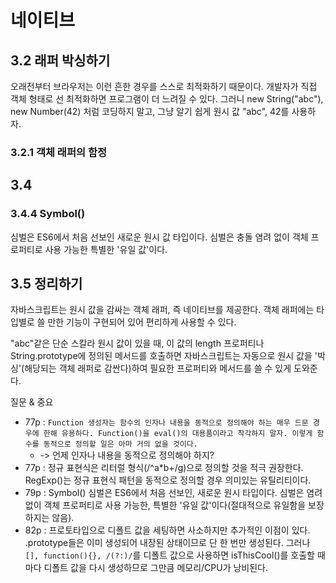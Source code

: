 # 네이티브


## 3.2 래퍼 박싱하기

오래전부터 브라우저는 이런 흔한 경우를 스스로 최적화하기 때문이다. 개발자가 직접 객체 형태로 선 최적화하면 프로그램이 더 느려질 수 있다. 그러니 new String("abc"), new Number(42) 처럼 코딩하지 말고, 그냥 알기 쉽게 원시 값 "abc", 42를 사용하자.

### 3.2.1 객체 래퍼의 함정

## 3.4

### 3.4.4 Symbol()

심벌은 ES6에서 처음 선보인 새로운 원시 값 타입이다. 심벌은 충돌 염려 없이 객체 프로퍼티로 사용 가능한 특별한 '유일 값'이다.

## 3.5 정리하기
자바스크립트는 원시 값을 감싸는 객체 래퍼, 즉 네이티브를 제공한다. 객체 래퍼에는 타입별로 쓸 만한 기능이 구현되어 있어 편리하게 사용할 수 있다.

"abc"같은 단순 스칼라 원시 값이 있을 때, 이 값의 length 프로퍼티나 String.prototype에 정의된 메서드를 호출하면 자바스크립트는 자동으로 원시 값을 '박싱'(해당되는 객체 래퍼로 감싼다)하여 필요한 프로퍼티와 메서드를 쓸 수 있게 도와준다.


질문 & 중요
* 77p : ``Function 생성자는 함수의 인자나 내용을 동적으로 정의해야 하는 매우 드문 경우에 한해 유용하다. Function()을 eval()의 대용품이라고 착각하지 말자. 이렇게 함수를 동적으로 정의할 일은 아마 거의 없을 것이다.``
  * -> 언제 인자나 내용을 동적으로 정의해야 하지?
* 77p : 정규 표현식은 리터럴 형식(/^a*b+/g)으로 정의할 것을 적극 권장한다. RegExp()는 정규 표현식 패턴을 동적으로 정의할 경우 의미있는 유틸리티이다.
* 79p : Symbol() 심벌은 ES6에서 처음 선보인, 새로운 원시 타입이다. 심벌은 염려 없이 객체 프로퍼티로 사용 가능한, 특별한 '유일 값'이다(절대적으로 유일함을 보장하지는 않음).
* 82p : 프로토타입으로 디폴트 값을 세팅하면 사소하지만 추가적인 이점이 있다. .prototype들은 이미 생성되어 내장된 상태이므로 단 한 번만 생성된다. 그러나 ``[], function(){}, /(?:)/``를 디폴트 값으로 사용하면 isThisCool()를 호출할 때마다 디폴트 값을 다시 생성하므로 그만큼 메모리/CPU가 낭비된다.



